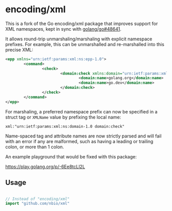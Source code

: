 # encoding/xml

This is a fork of the Go encoding/xml package that improves support for XML namespaces, kept in sync with [golang/go#48641](https://github.com/golang/go/pull/48641).

It allows round-trip unmarshaling/marshaling with explicit namespace prefixes. For example, this can be unmarshalled and re-marshalled into this precise XML:

```xml
<epp xmlns="urn:ietf:params:xml:ns:epp-1.0">
        <command>
                <check>
                        <domain:check xmlns:domain="urn:ietf:params:xml:ns:domain-1.0">
                                <domain:name>golang.org</domain:name>
                                <domain:name>go.dev</domain:name>
                        </domain:check>
                </check>
        </command>
</epp>
```

For marshaling, a preferred namespace prefix can now be specified in a struct tag or `XMLName` value by prefixing the local name:

`xml:"urn:ietf:params:xml:ns:domain-1.0 domain:check"`

Name-spaced tag and attribute names are now strictly parsed and will fail with an error if any are malformed, such as having a leading or trailing colon, or more than 1 colon.

An example playground that would be fixed with this package:

https://play.golang.org/p/-6Ee8tcLl2L

## Usage

```go

// Instead of "encoding/xml"
import "github.com/nbio/xml"
```
